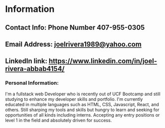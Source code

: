 # Information


## Contact Info: Phone Number 407-955-0305

## Email Address: joelrivera1989@yahoo.com

## LinkedIn link: https://www.linkedin.com/in/joel-rivera-abbab4154/

### Personal Information:
I'm a fullstack web Developer who is recently out of UCF Bootcamp and still studying to enhance my developer skills and portfolio. I'm currently educated in multiple languages such as HTML, CSS, Javascript, React, and others. Still sharping my tools and skills but hungry to learn and seeking for opportunities of all kinds including interns. Accepting any entry positions or level 1 in the field and absolutely driven for success.
